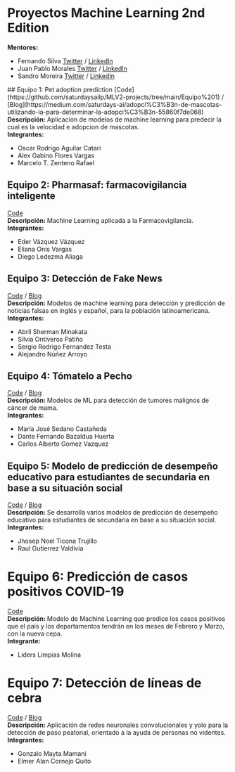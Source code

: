 # Proyectos Machine Learning 2nd Edition
<b></b>
<b>Mentores:</b>

- Fernando Silva [Twitter](https://twitter.com/fernando232s) / [LinkedIn](https://www.linkedin.com/in/fernando-silva-48587613b/)
- Juan Pablo Morales [Twitter](https://twitter.com/JuanpaMF) / [LinkedIn](https://www.linkedin.com/in/juan-pablo-morales-fernandez-42317b1b)
- Sandro Moreira [Twitter](https://twitter.com/sandro_moreira) / [LinkedIn](https://www.linkedin.com/in/sandro-moreira) 


</ul>
## Equipo 1: Pet adoption prediction
[Code](https://github.com/saturdaysailp/MLV2-projects/tree/main/Equipo%201) / [Blog](https://medium.com/saturdays-ai/adopci%C3%B3n-de-mascotas-utilizando-ia-para-determinar-la-adopci%C3%B3n-55860f7de068)
<br>
<b>Descripción: </b>Aplicacion de modelos de machine learning para predecir la cual es la velocidad e adopcion de mascotas.
<br>
<b>Integrantes:</b>
<ul>
<li>Oscar Rodrigo Aguilar Catari</li>
<li>Alex Gabino Flores Vargas</li>
<li>Marcelo T. Zenteno Rafael</li>
</ul>


## Equipo 2: Pharmasaf: farmacovigilancia inteligente
[Code](https://github.com/saturdaysailp/MLV2-projects/tree/main/Equipo%202)
<br>
<b>Descripción: </b>Machine Learning aplicada a la Farmacovigilancia.
<br>
<b>Integrantes:</b>
<ul>
<li>Eder Vázquez Vázquez</li>
<li>Eliana Onis Vargas</li>
<li>Diego Ledezma Aliaga</li>
</ul>

## Equipo 3: Detección de Fake News
[Code](https://github.com/saturdaysailp/MLV2-projects/tree/main/Equipo%203) / [Blog](https://medium.com/saturdays-ai/detecci%C3%B3n-de-fake-news-ec8d5c91cef4)
<br>
<b>Descripción: </b>Modelos de machine learning para detección y predicción de noticias falsas en inglés y español, para la población latinoamericana.
<br>
<b>Integrantes:</b>
<ul>
<li>Abril Sherman Minakata</li>
<li>Silvia Ontiveros Patiño</li>
<li>Sergio Rodrigo Fernandez Testa</li>
<li>Alejandro Núñez Arroyo</li>
</ul>

## Equipo 4: Tómatelo a Pecho
[Code](https://github.com/saturdaysailp/MLV2-projects/tree/main/Equipo%204) / [Blog](https://medium.com/saturdays-ai/t%C3%B3matelo-a-pecho-80e0104da2e2)
<br>
<b>Descripción: </b>Modelos de ML para detección de tumores malignos de cáncer de mama.
<br>
<b>Integrantes:</b>
<ul>
<li>María José Sedano Castañeda</li>
<li>Dante Fernando Bazaldua Huerta</li>
<li>Carlos Alberto Gomez Vazquez</li>
</ul>

## Equipo 5: Modelo de predicción de desempeño educativo para estudiantes de secundaria en base a su situación social
[Code](https://github.com/saturdaysailp/MLV2-projects/tree/main/Equipo%205) / [Blog](https://medium.com/saturdays-ai/modelo-de-predicci%C3%B3n-de-desempe%C3%B1o-educativo-para-estudiantes-de-secundaria-en-base-a-su-situaci%C3%B3n-657fdb5a0914)
<br>
<b>Descripción: </b>Se desarrolla varios modelos de predicción de desempeño educativo para estudiantes de secundaria en base a su situación social.
<br>
<b>Integrantes:</b>
<ul>
<li>Jhosep Noel Ticona Trujillo</li>
<li>Raul Gutierrez Valdivia</li>
</ul>


# Equipo 6: Predicción de casos positivos COVID-19
[Code](https://github.com/saturdaysailp/MLV2-projects/tree/main/Equipo%206)
<br>
<b>Descripción: </b>Modelo de Machine Learning que predice los casos positivos que el país y los departamentos tendrán en los meses de Febrero y Marzo, con la nueva cepa.
<br>
<b>Integrante:</b>
<ul>
<li>Liders Limpias Molina</li>
</ul>

# Equipo 7: Detección de líneas de cebra
[Code](https://github.com/saturdaysailp/MLV2-projects/tree/main/Equipo%207) / [Blog](https://medium.com/saturdays-ai/detector-de-l%C3%ADnea-de-cebras-aplicando-redes-neuronales-convolucionales-75a89ecadb1c)
<br>
<b>Descripción: </b>Aplicación de redes neuronales convolucionales y yolo para la detección de paso peatonal, orientado a la ayuda de personas no videntes.
<br>
<b>Integrantes:</b>
<ul>
<li>Gonzalo Mayta Mamani</li>
<li>Elmer Alan Cornejo Quito</li>
</ul>









